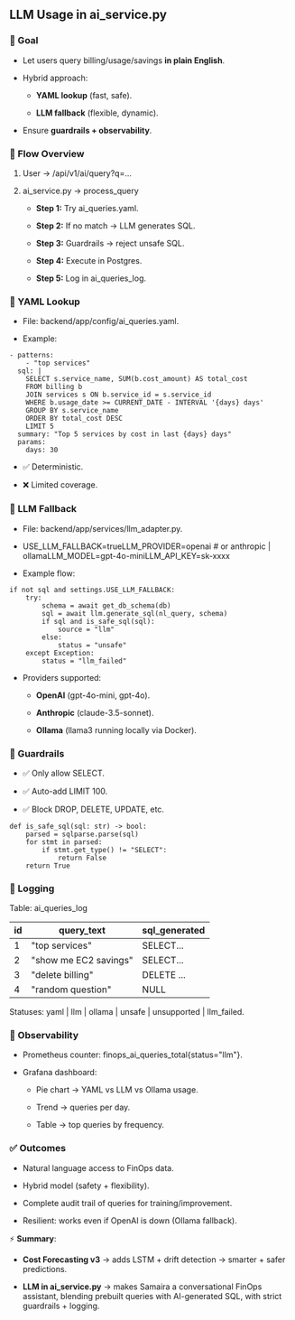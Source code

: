 LLM Usage in ai\_service.py
---------------------------

### 🎯 Goal

*   Let users query billing/usage/savings **in plain English**.
    
*   Hybrid approach:
    
    *   **YAML lookup** (fast, safe).
        
    *   **LLM fallback** (flexible, dynamic).
        
*   Ensure **guardrails + observability**.
    

### 🔹 Flow Overview

1.  User → /api/v1/ai/query?q=...
    
2.  ai\_service.py → process\_query
    
    *   **Step 1:** Try ai\_queries.yaml.
        
    *   **Step 2:** If no match → LLM generates SQL.
        
    *   **Step 3:** Guardrails → reject unsafe SQL.
        
    *   **Step 4:** Execute in Postgres.
        
    *   **Step 5:** Log in ai\_queries\_log.
        

### 🔹 YAML Lookup

*   File: backend/app/config/ai\_queries.yaml.
    
*   Example:
    

```
- patterns:
    - "top services"
  sql: |
    SELECT s.service_name, SUM(b.cost_amount) AS total_cost
    FROM billing b
    JOIN services s ON b.service_id = s.service_id
    WHERE b.usage_date >= CURRENT_DATE - INTERVAL '{days} days'
    GROUP BY s.service_name
    ORDER BY total_cost DESC
    LIMIT 5
  summary: "Top 5 services by cost in last {days} days"
  params:
    days: 30
```

*   ✅ Deterministic.
    
*   ❌ Limited coverage.
    

### 🔹 LLM Fallback

*   File: backend/app/services/llm\_adapter.py.
    
*   USE\_LLM\_FALLBACK=trueLLM\_PROVIDER=openai # or anthropic | ollamaLLM\_MODEL=gpt-4o-miniLLM\_API\_KEY=sk-xxxx
    
*   Example flow:
    

```
if not sql and settings.USE_LLM_FALLBACK:
    try:
        schema = await get_db_schema(db)
        sql = await llm.generate_sql(nl_query, schema)
        if sql and is_safe_sql(sql):
            source = "llm"
        else:
            status = "unsafe"
    except Exception:
        status = "llm_failed"
```

*   Providers supported:
    
    *   **OpenAI** (gpt-4o-mini, gpt-4o).
        
    *   **Anthropic** (claude-3.5-sonnet).
        
    *   **Ollama** (llama3 running locally via Docker).
        

### 🔹 Guardrails

*   ✅ Only allow SELECT.
    
*   ✅ Auto-add LIMIT 100.
    
*   ✅ Block DROP, DELETE, UPDATE, etc.
    

```
def is_safe_sql(sql: str) -> bool:
    parsed = sqlparse.parse(sql)
    for stmt in parsed:
        if stmt.get_type() != "SELECT":
            return False
    return True
```

### 🔹 Logging

Table: ai\_queries\_log

| id | query_text            | sql_generated |
|----|-----------------------|---------------|
| 1  | "top services"        | SELECT...     |
| 2  | "show me EC2 savings" | SELECT...     |
| 3  | "delete billing"      | DELETE ...    |
| 4  | "random question"     | NULL          |


Statuses: yaml | llm | ollama | unsafe | unsupported | llm\_failed.

### 🔹 Observability

*   Prometheus counter: finops\_ai\_queries\_total{status="llm"}.
    
*   Grafana dashboard:
    
    *   Pie chart → YAML vs LLM vs Ollama usage.
        
    *   Trend → queries per day.
        
    *   Table → top queries by frequency.
        

### ✅ Outcomes

*   Natural language access to FinOps data.
    
*   Hybrid model (safety + flexibility).
    
*   Complete audit trail of queries for training/improvement.
    
*   Resilient: works even if OpenAI is down (Ollama fallback).
    

⚡ **Summary**:

*   **Cost Forecasting v3** → adds LSTM + drift detection → smarter + safer predictions.
    
*   **LLM in ai\_service.py** → makes Samaira a conversational FinOps assistant, blending prebuilt queries with AI-generated SQL, with strict guardrails + logging.